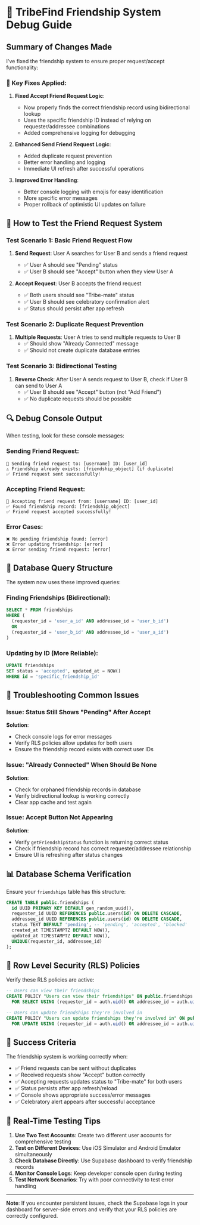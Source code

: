 # 🤝 TribeFind Friendship System Debug Guide

## Summary of Changes Made

I've fixed the friendship system to ensure proper request/accept functionality:

### 🔧 Key Fixes Applied:

1. **Fixed Accept Friend Request Logic**:
   - Now properly finds the correct friendship record using bidirectional lookup
   - Uses the specific friendship ID instead of relying on requester/addressee combinations
   - Added comprehensive logging for debugging

2. **Enhanced Send Friend Request Logic**:
   - Added duplicate request prevention
   - Better error handling and logging
   - Immediate UI refresh after successful operations

3. **Improved Error Handling**:
   - Better console logging with emojis for easy identification
   - More specific error messages
   - Proper rollback of optimistic UI updates on failure

## 🧪 How to Test the Friend Request System

### Test Scenario 1: Basic Friend Request Flow
1. **Send Request**: User A searches for User B and sends a friend request
   - ✅ User A should see "Pending" status
   - ✅ User B should see "Accept" button when they view User A

2. **Accept Request**: User B accepts the friend request
   - ✅ Both users should see "Tribe-mate" status
   - ✅ User B should see celebratory confirmation alert
   - ✅ Status should persist after app refresh

### Test Scenario 2: Duplicate Request Prevention
1. **Multiple Requests**: User A tries to send multiple requests to User B
   - ✅ Should show "Already Connected" message
   - ✅ Should not create duplicate database entries

### Test Scenario 3: Bidirectional Testing
1. **Reverse Check**: After User A sends request to User B, check if User B can send to User A
   - ✅ User B should see "Accept" button (not "Add Friend")
   - ✅ No duplicate requests should be possible

## 🔍 Debug Console Output

When testing, look for these console messages:

### Sending Friend Request:
```
🚀 Sending friend request to: [username] ID: [user_id]
⚠️ Friendship already exists: [friendship_object] (if duplicate)
✅ Friend request sent successfully!
```

### Accepting Friend Request:
```
🤝 Accepting friend request from: [username] ID: [user_id]
✅ Found friendship record: [friendship_object]
✅ Friend request accepted successfully!
```

### Error Cases:
```
❌ No pending friendship found: [error]
❌ Error updating friendship: [error]
❌ Error sending friend request: [error]
```

## 🔧 Database Query Structure

The system now uses these improved queries:

### Finding Friendships (Bidirectional):
```sql
SELECT * FROM friendships 
WHERE (
  (requester_id = 'user_a_id' AND addressee_id = 'user_b_id') 
  OR 
  (requester_id = 'user_b_id' AND addressee_id = 'user_a_id')
)
```

### Updating by ID (More Reliable):
```sql
UPDATE friendships 
SET status = 'accepted', updated_at = NOW() 
WHERE id = 'specific_friendship_id'
```

## 🚨 Troubleshooting Common Issues

### Issue: Status Still Shows "Pending" After Accept
**Solution**: 
- Check console logs for error messages
- Verify RLS policies allow updates for both users
- Ensure the friendship record exists with correct user IDs

### Issue: "Already Connected" When Should Be None
**Solution**:
- Check for orphaned friendship records in database
- Verify bidirectional lookup is working correctly
- Clear app cache and test again

### Issue: Accept Button Not Appearing
**Solution**:
- Verify `getFriendshipStatus` function is returning correct status
- Check if friendship record has correct requester/addressee relationship
- Ensure UI is refreshing after status changes

## 📊 Database Schema Verification

Ensure your `friendships` table has this structure:
```sql
CREATE TABLE public.friendships (
  id UUID PRIMARY KEY DEFAULT gen_random_uuid(),
  requester_id UUID REFERENCES public.users(id) ON DELETE CASCADE,
  addressee_id UUID REFERENCES public.users(id) ON DELETE CASCADE,
  status TEXT DEFAULT 'pending', -- 'pending', 'accepted', 'blocked'
  created_at TIMESTAMPTZ DEFAULT NOW(),
  updated_at TIMESTAMPTZ DEFAULT NOW(),
  UNIQUE(requester_id, addressee_id)
);
```

## 🔄 Row Level Security (RLS) Policies

Verify these RLS policies are active:
```sql
-- Users can view their friendships
CREATE POLICY "Users can view their friendships" ON public.friendships
  FOR SELECT USING (requester_id = auth.uid() OR addressee_id = auth.uid());

-- Users can update friendships they're involved in
CREATE POLICY "Users can update friendships they're involved in" ON public.friendships
  FOR UPDATE USING (requester_id = auth.uid() OR addressee_id = auth.uid());
```

## 🎯 Success Criteria

The friendship system is working correctly when:
- ✅ Friend requests can be sent without duplicates
- ✅ Received requests show "Accept" button correctly
- ✅ Accepting requests updates status to "Tribe-mate" for both users
- ✅ Status persists after app refresh/reload
- ✅ Console shows appropriate success/error messages
- ✅ Celebratory alert appears after successful acceptance

## 📱 Real-Time Testing Tips

1. **Use Two Test Accounts**: Create two different user accounts for comprehensive testing
2. **Test on Different Devices**: Use iOS Simulator and Android Emulator simultaneously  
3. **Check Database Directly**: Use Supabase dashboard to verify friendship records
4. **Monitor Console Logs**: Keep developer console open during testing
5. **Test Network Scenarios**: Try with poor connectivity to test error handling

---

**Note**: If you encounter persistent issues, check the Supabase logs in your dashboard for server-side errors and verify that your RLS policies are correctly configured. 